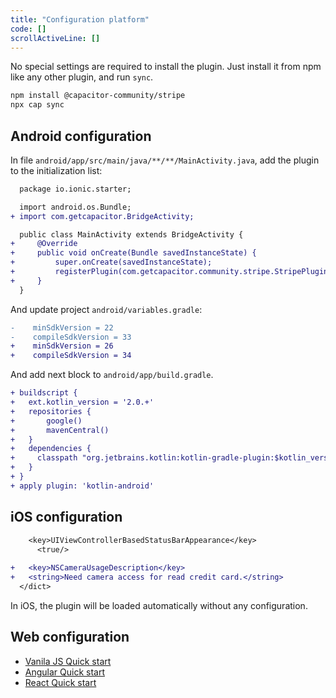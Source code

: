 ```yaml
---
title: "Configuration platform"
code: []
scrollActiveLine: []
---
```


No special settings are required to install the plugin. Just install it from npm like any other plugin, and run `sync`.

```bash
npm install @capacitor-community/stripe
npx cap sync
```

## Android configuration

In file `android/app/src/main/java/**/**/MainActivity.java`, add the plugin to the initialization list:

```diff java:android/app/src/main/java/**/**/MainActivity.java
  package io.ionic.starter;

  import android.os.Bundle;
+ import com.getcapacitor.BridgeActivity;

  public class MainActivity extends BridgeActivity {
+     @Override
+     public void onCreate(Bundle savedInstanceState) {
+         super.onCreate(savedInstanceState);
+         registerPlugin(com.getcapacitor.community.stripe.StripePlugin.class);
+     }
  }
```

And update project `android/variables.gradle`:

```diff
-    minSdkVersion = 22
-    compileSdkVersion = 33
+    minSdkVersion = 26
+    compileSdkVersion = 34
```

And add next block to `android/app/build.gradle`.

```diff
+ buildscript {
+   ext.kotlin_version = '2.0.+'
+   repositories {
+       google()
+       mavenCentral()
+   }
+   dependencies {
+     classpath "org.jetbrains.kotlin:kotlin-gradle-plugin:$kotlin_version"
+   }
+ }
+ apply plugin: 'kotlin-android'
```

## iOS configuration

```diff plist:ios/App/App/Info.plist
  	<key>UIViewControllerBasedStatusBarAppearance</key>
	  <true/>
    
+   <key>NSCameraUsageDescription</key>
+   <string>Need camera access for read credit card.</string>
  </dict>
```
In iOS, the plugin will be loaded automatically without any configuration.


## Web configuration

- [Vanila JS Quick start](/docs/vanilla-js)
- [Angular Quick start](/docs/angular)
- [React Quick start](/docs/react)

